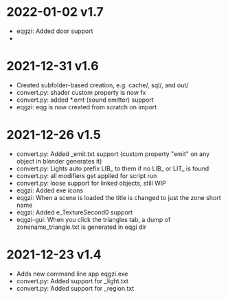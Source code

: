 # 2022-01-02 v1.7
- eqgzi: Added door support
- 

# 2021-12-31 v1.6
- Created subfolder-based creation, e.g. cache/, sql/, and out/
- convert.py: shader custom property is now fx
- convert.py: added *.emt (sound emitter) support
- eqgzi: eqg is now created from scratch on import

# 2021-12-26 v1.5
- convert.py: Added _emit.txt support (custom property "emit" on any object in blender generates it)
- convert.py: Lights auto prefix LIB_ to them if no LIB_ or LIT_ is found
- convert.py: all modifiers get applied for script run
- convert.py: loose support for linked objects, still WIP
- eqgzi: Added exe icons
- eqgzi: When a scene is loaded the title is changed to just the zone short name
- eqgzi: Added e_TextureSecond0 support
- eqgzi-gui: When you click the triangles tab, a dump of zonename_triangle.txt is generated in eqgi dir



# 2021-12-23 v1.4
- Adds new command line app eqgzi.exe
- convert.py: Added support for _light.txt
- convert.py: Added support for _region.txt
